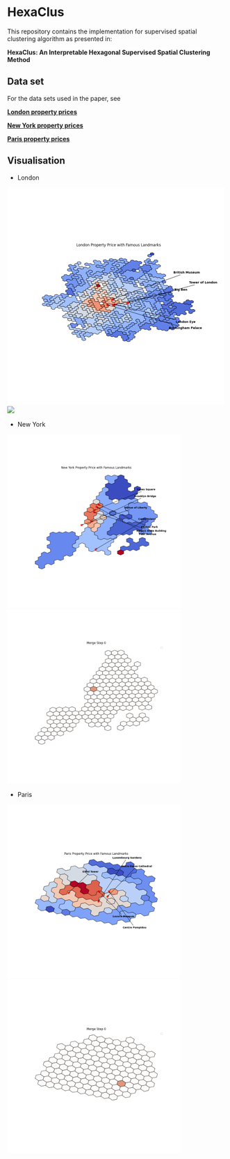 # HexaClus

This repository contains the implementation for supervised spatial clustering algorithm as presented in:

**HexaClus: An Interpretable Hexagonal Supervised Spatial Clustering Method**

## Data set 

For the data sets used in the paper, see

[**London property prices**](https://www.kaggle.com/datasets/jakewright/house-price-data)

[**New York property prices**](https://www.kaggle.com/datasets/nelgiriyewithana/new-york-housing-market)

[**Paris property prices**](https://www.kaggle.com/datasets/benoitfavier/immobilier-france)


## Visualisation 

* London

<img src="vis/London_polygon_merge_last.png" width="500"><img src="vis/London_polygon_merge_animation.gif" width="500">


* New York

<img src="vis/new_york_polygon_merge_last.png" width="400"><img src="vis/new_york_polygon_merge_animation.gif" width="400">


* Paris

<img src="vis/paris_polygon_merge_last.png" width="400"><img src="vis/paris_polygon_merge_animation.gif" width="400">


